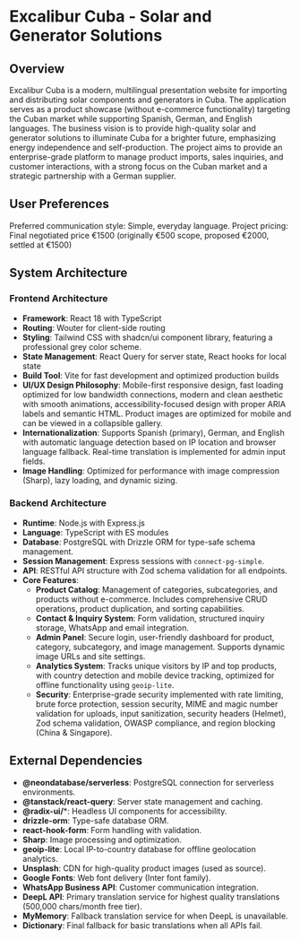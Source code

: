 # Excalibur Cuba - Solar and Generator Solutions

## Overview
Excalibur Cuba is a modern, multilingual presentation website for importing and distributing solar components and generators in Cuba. The application serves as a product showcase (without e-commerce functionality) targeting the Cuban market while supporting Spanish, German, and English languages. The business vision is to provide high-quality solar and generator solutions to illuminate Cuba for a brighter future, emphasizing energy independence and self-production. The project aims to provide an enterprise-grade platform to manage product imports, sales inquiries, and customer interactions, with a strong focus on the Cuban market and a strategic partnership with a German supplier.

## User Preferences
Preferred communication style: Simple, everyday language.
Project pricing: Final negotiated price €1500 (originally €500 scope, proposed €2000, settled at €1500)

## System Architecture

### Frontend Architecture
- **Framework**: React 18 with TypeScript
- **Routing**: Wouter for client-side routing
- **Styling**: Tailwind CSS with shadcn/ui component library, featuring a professional grey color scheme.
- **State Management**: React Query for server state, React hooks for local state
- **Build Tool**: Vite for fast development and optimized production builds
- **UI/UX Design Philosophy**: Mobile-first responsive design, fast loading optimized for low bandwidth connections, modern and clean aesthetic with smooth animations, accessibility-focused design with proper ARIA labels and semantic HTML. Product images are optimized for mobile and can be viewed in a collapsible gallery.
- **Internationalization**: Supports Spanish (primary), German, and English with automatic language detection based on IP location and browser language fallback. Real-time translation is implemented for admin input fields.
- **Image Handling**: Optimized for performance with image compression (Sharp), lazy loading, and dynamic sizing.

### Backend Architecture
- **Runtime**: Node.js with Express.js
- **Language**: TypeScript with ES modules
- **Database**: PostgreSQL with Drizzle ORM for type-safe schema management.
- **Session Management**: Express sessions with `connect-pg-simple`.
- **API**: RESTful API structure with Zod schema validation for all endpoints.
- **Core Features**:
    - **Product Catalog**: Management of categories, subcategories, and products without e-commerce. Includes comprehensive CRUD operations, product duplication, and sorting capabilities.
    - **Contact & Inquiry System**: Form validation, structured inquiry storage, WhatsApp and email integration.
    - **Admin Panel**: Secure login, user-friendly dashboard for product, category, subcategory, and image management. Supports dynamic image URLs and site settings.
    - **Analytics System**: Tracks unique visitors by IP and top products, with country detection and mobile device tracking, optimized for offline functionality using `geoip-lite`.
    - **Security**: Enterprise-grade security implemented with rate limiting, brute force protection, session security, MIME and magic number validation for uploads, input sanitization, security headers (Helmet), Zod schema validation, OWASP compliance, and region blocking (China & Singapore).

## External Dependencies

- **@neondatabase/serverless**: PostgreSQL connection for serverless environments.
- **@tanstack/react-query**: Server state management and caching.
- **@radix-ui/***: Headless UI components for accessibility.
- **drizzle-orm**: Type-safe database ORM.
- **react-hook-form**: Form handling with validation.
- **Sharp**: Image processing and optimization.
- **geoip-lite**: Local IP-to-country database for offline geolocation analytics.
- **Unsplash**: CDN for high-quality product images (used as source).
- **Google Fonts**: Web font delivery (Inter font family).
- **WhatsApp Business API**: Customer communication integration.
- **DeepL API**: Primary translation service for highest quality translations (500,000 chars/month free tier).
- **MyMemory**: Fallback translation service for when DeepL is unavailable.
- **Dictionary**: Final fallback for basic translations when all APIs fail.
```